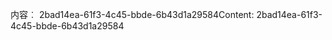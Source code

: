 <span data-ttu-id="ffb7a-101">内容︰ 2bad14ea-61f3-4c45-bbde-6b43d1a29584</span><span class="sxs-lookup"><span data-stu-id="ffb7a-101">Content: 2bad14ea-61f3-4c45-bbde-6b43d1a29584</span></span>